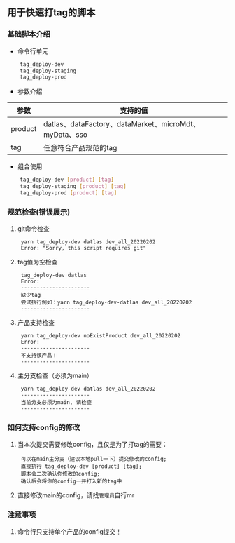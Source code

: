 ## 用于快速打tag的脚本

### 基础脚本介绍


- 命令行单元
```bash
    tag_deploy-dev
    tag_deploy-staging
    tag_deploy-prod
```
- 参数介绍

|  参数   | 支持的值  |
|  ----  | ----  |
| product  | datlas、dataFactory、dataMarket、microMdt、myData、sso |
| tag  | 任意符合产品规范的tag |

- 组合使用
```bash
    tag_deploy-dev [product] [tag]
    tag_deploy-staging [product] [tag]
    tag_deploy-prod [product] [tag]
```

### 规范检查(错误展示)
1. git命令检查

        yarn tag_deploy-dev datlas dev_all_20220202
        Error: "Sorry, this script requires git"

2. tag值为空检查

        tag_deploy-dev datlas
        Error: 
        ----------------------
        缺少tag
        尝试执行例如：yarn tag_deploy-dev-datlas dev_all_20220202
        ----------------------

3. 产品支持检查

        yarn tag_deploy-dev noExistProduct dev_all_20220202
        Error: 
        ----------------------
        不支持该产品！
        ----------------------
4. 主分支检查（必须为main）

        yarn tag_deploy-dev datlas dev_all_20220202
        ----------------------
        当前分支必须为main, 请检查
        ----------------------
### 如何支持config的修改

1. 当本次提交需要修改config，且仅是为了打tag的需要：
    
        可以在main主分支（建议本地pull一下）提交修改的config;
        直接执行 tag_deploy-dev [product] [tag];
        脚本会二次确认你修改的config;
        确认后会将你的config一并打入新的tag中
    
2. 直接修改main的config，请找`管理员`自行mr

### 注意事项
1. 命令行只支持单个产品的config提交！